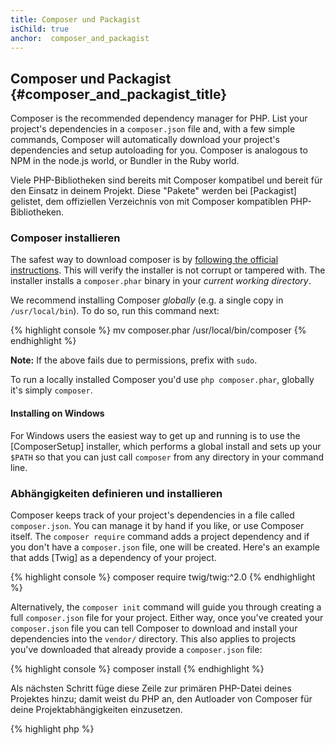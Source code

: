```yaml
---
title: Composer und Packagist
isChild: true
anchor:  composer_and_packagist
---
```


## Composer und Packagist {#composer_and_packagist_title}

Composer is the recommended dependency manager for PHP. List your project's dependencies in a `composer.json` file and,
with a few simple commands, Composer will automatically download your project's dependencies and setup autoloading for
you. Composer is analogous to NPM in the node.js world, or Bundler in the Ruby world.

Viele PHP-Bibliotheken sind bereits mit Composer kompatibel und bereit für den Einsatz in deinem Projekt. Diese "Pakete" werden bei [Packagist] gelistet, dem offiziellen Verzeichnis von mit Composer kompatiblen PHP-Bibliotheken.

### Composer installieren

The safest way to download composer is by [following the official instructions](https://getcomposer.org/download/).
This will verify the installer is not corrupt or tampered with.
The installer installs a `composer.phar` binary in your _current working directory_.

We recommend installing Composer *globally* (e.g. a single copy in `/usr/local/bin`). To do so, run this command next:

{% highlight console %}
mv composer.phar /usr/local/bin/composer
{% endhighlight %}

**Note:** If the above fails due to permissions, prefix with `sudo`.

To run a locally installed Composer you'd use `php composer.phar`, globally it's simply `composer`.

#### Installing on Windows

For Windows users the easiest way to get up and running is to use the [ComposerSetup] installer, which
performs a global install and sets up your `$PATH` so that you can just call `composer` from any
directory in your command line.

### Abhängigkeiten definieren und installieren

Composer keeps track of your project's dependencies in a file called `composer.json`. You can manage it
by hand if you like, or use Composer itself. The `composer require` command adds a project dependency
and if you don't have a `composer.json` file, one will be created. Here's an example that adds [Twig]
as a dependency of your project.

{% highlight console %}
composer require twig/twig:^2.0
{% endhighlight %}

Alternatively, the `composer init` command will guide you through creating a full `composer.json` file
for your project. Either way, once you've created your `composer.json` file you can tell Composer to
download and install your dependencies into the `vendor/` directory. This also applies to projects
you've downloaded that already provide a `composer.json` file:

{% highlight console %}
composer install
{% endhighlight %}

Als nächsten Schritt füge diese Zeile zur primären PHP-Datei deines Projektes hinzu; damit weist du PHP an, den Autloader von Composer für deine Projektabhängigkeiten einzusetzen.

{% highlight php %}
<?php
require 'vendor/autoload.php';
{% endhighlight %}

Du kannst jetzt Projektabhängigkeiten verwenden, und sie werden automatisch heruntergeladen.

### Abhängigkeiten aktualisieren

Composer erzeugt eine Datei `composer.lock`, in der die genauen Versionen jedes Pakets zu dem Zeitpunkt
gespeichert sind, an dem du das erste Mal `composer install` ausgeführt hast. Wenn du dein Projekt mit
anderen Programmierern teilst und die Datei `composer install` in das verteilte Produkt aufnimmst,
erhalten sie die selbe Version wie du. Starte  `composer update`, um die Abhängigkeiten zu aktualisieren.
Don't use `composer update` when deploying, only `composer install`, otherwise you may end up with different
package versions on production.

Das ist auch sehr nützlich, falls du deine Versionsansprüche flexibel definiert hast. Beispielsweise bedeutet
eine erforderliche Version von ~1.8 "irgend eine Version, die neuer ist als 1.8, aber niedriger als 2.0.x-dev".
Der Composer-Befehl `composer update` wird alle Abhängigkeiten auf die neueste Version aktualisieren, welche
die definierten Einschränkungen erfüllen.

### Update Notifications

To receive notifications about new version releases you can sign up for [libraries.io], a web service
that can monitor dependencies and send you alerts on updates.

### Abhängigkeiten auf Sicherheitsprobleme prüfen

Der [Security Advisories Checker] ist ein Webdienst und ein Befehlszeilenwerkzeug. Er untersucht die Datei
`composer.lock` und berichtet, ob eine Abhängigkeit aktualisiert werden muss.

### Handling global dependencies with Composer

Composer can also handle global dependencies and their binaries. Usage is straight-forward, all you need
to do is prefix your command with `global`. If for example you wanted to install PHPUnit and have it
available globally, you'd run the following command:

{% highlight console %}
composer global require phpunit/phpunit
{% endhighlight %}

This will create a `~/.composer` folder where your global dependencies reside. To have the installed
packages' binaries available everywhere, you'd then add the `~/.composer/vendor/bin` folder to your
`$PATH` variable.

* [Mehr über Composer]

[Packagist]: https://packagist.org/
[Twig]: https://twig.symfony.com/
[libraries.io]: https://libraries.io/
[Security Advisories Checker]: https://security.symfony.com/
[Learn about Composer]: https://getcomposer.org/doc/00-intro.md
[ComposerSetup]: https://getcomposer.org/Composer-Setup.exe

